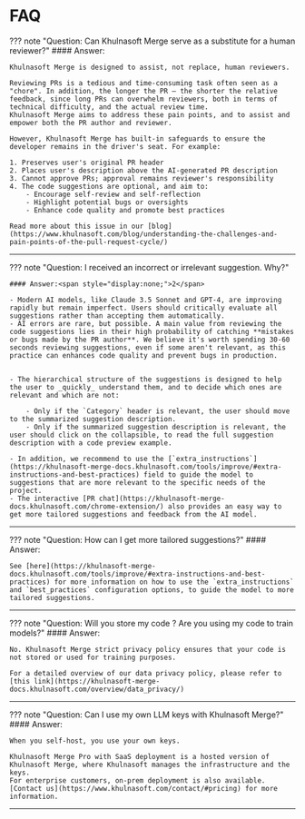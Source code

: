 # FAQ

??? note "Question: Can Khulnasoft Merge serve as a substitute for a human reviewer?"
    #### Answer:<span style="display:none;">1</span>

    Khulnasoft Merge is designed to assist, not replace, human reviewers.

    Reviewing PRs is a tedious and time-consuming task often seen as a "chore". In addition, the longer the PR – the shorter the relative feedback, since long PRs can overwhelm reviewers, both in terms of technical difficulty, and the actual review time.
    Khulnasoft Merge aims to address these pain points, and to assist and empower both the PR author and reviewer.

    However, Khulnasoft Merge has built-in safeguards to ensure the developer remains in the driver's seat. For example:

    1. Preserves user's original PR header
    2. Places user's description above the AI-generated PR description
    3. Cannot approve PRs; approval remains reviewer's responsibility
    4. The code suggestions are optional, and aim to:
        - Encourage self-review and self-reflection
        - Highlight potential bugs or oversights
        - Enhance code quality and promote best practices

    Read more about this issue in our [blog](https://www.khulnasoft.com/blog/understanding-the-challenges-and-pain-points-of-the-pull-request-cycle/)

___

??? note "Question: I received an incorrect or irrelevant suggestion. Why?"

    #### Answer:<span style="display:none;">2</span>

    - Modern AI models, like Claude 3.5 Sonnet and GPT-4, are improving rapidly but remain imperfect. Users should critically evaluate all suggestions rather than accepting them automatically.
    - AI errors are rare, but possible. A main value from reviewing the code suggestions lies in their high probability of catching **mistakes or bugs made by the PR author**. We believe it's worth spending 30-60 seconds reviewing suggestions, even if some aren't relevant, as this practice can enhances code quality and prevent bugs in production.


    - The hierarchical structure of the suggestions is designed to help the user to _quickly_ understand them, and to decide which ones are relevant and which are not:
    
        - Only if the `Category` header is relevant, the user should move to the summarized suggestion description.
        - Only if the summarized suggestion description is relevant, the user should click on the collapsible, to read the full suggestion description with a code preview example.

    - In addition, we recommend to use the [`extra_instructions`](https://khulnasoft-merge-docs.khulnasoft.com/tools/improve/#extra-instructions-and-best-practices) field to guide the model to suggestions that are more relevant to the specific needs of the project. 
    - The interactive [PR chat](https://khulnasoft-merge-docs.khulnasoft.com/chrome-extension/) also provides an easy way to get more tailored suggestions and feedback from the AI model.

___

??? note "Question: How can I get more tailored suggestions?"
    #### Answer:<span style="display:none;">3</span>

    See [here](https://khulnasoft-merge-docs.khulnasoft.com/tools/improve/#extra-instructions-and-best-practices) for more information on how to use the `extra_instructions` and `best_practices` configuration options, to guide the model to more tailored suggestions.

___

??? note "Question: Will you store my code ? Are you using my code to train models?"
    #### Answer:<span style="display:none;">4</span>

    No. Khulnasoft Merge strict privacy policy ensures that your code is not stored or used for training purposes.
    
    For a detailed overview of our data privacy policy, please refer to [this link](https://khulnasoft-merge-docs.khulnasoft.com/overview/data_privacy/)

___

??? note "Question: Can I use my own LLM keys with Khulnasoft Merge?"
    #### Answer:<span style="display:none;">5</span>

    When you self-host, you use your own keys. 

    Khulnasoft Merge Pro with SaaS deployment is a hosted version of Khulnasoft Merge, where Khulnasoft manages the infrastructure and the keys.
    For enterprise customers, on-prem deployment is also available. [Contact us](https://www.khulnasoft.com/contact/#pricing) for more information.

___